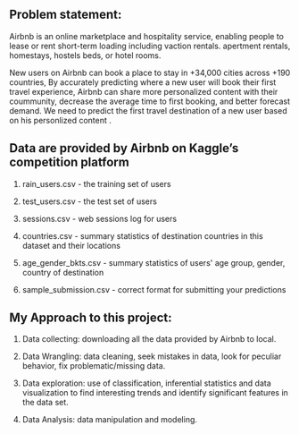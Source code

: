 ## Problem statement:
Airbnb is an online marketplace and hospitality service, enabling people to lease or rent short-term loading including vaction rentals. apertment rentals, homestays, hostels beds, or hotel rooms.

New users on Airbnb can book a place to stay in +34,000 cities across +190 countries, By accurately predicting where a new user will book their first travel experience, Airbnb can share more personalized content with their coummunity, decrease the average time to first booking, and better forecast demand. We need to predict the first travel destination of a new user based on his personlized content .

## Data are provided by Airbnb on Kaggle’s competition platform

1) rain_users.csv - the training set of users

2) test_users.csv - the test set of users

3) sessions.csv - web sessions log for users

4) countries.csv - summary statistics of destination countries in this dataset and their locations

5) age_gender_bkts.csv - summary statistics of users' age group, gender, country of destination

6) sample_submission.csv - correct format for submitting your predictions

## My Approach to this project:

 1) Data collecting: downloading all the data provided by Airbnb to local.

 2) Data Wrangling: data cleaning, seek mistakes in data, look for peculiar behavior, fix problematic/missing data.

 3) Data exploration: use of classification, inferential statistics and data visualization to find interesting trends and identify significant features in the data set.

 4) Data Analysis: data manipulation and modeling.
